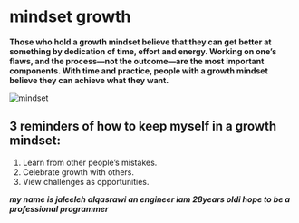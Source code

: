 
# mindset growth
**Those who hold a growth mindset believe that they can get better at something by dedication of time, effort and energy. Working on one’s flaws, and the process—not the outcome—are the most important components. With time and practice, people with a growth mindset believe they can achieve what they want.**

![mindset](https://encrypted-tbn0.gstatic.com/images?q=tbn:ANd9GcQwyzYnEW3SFKbQHjbAXPCoL3DdynalcudHqA&usqp=CAU)

## 3 reminders of how to keep myself in a growth mindset:
1. Learn from other people’s mistakes.
2. Celebrate growth with others.
3. View challenges as opportunities.

***my name is jaleeleh alqasrawi an engineer iam 28years oldi hope to be a professional programmer***
